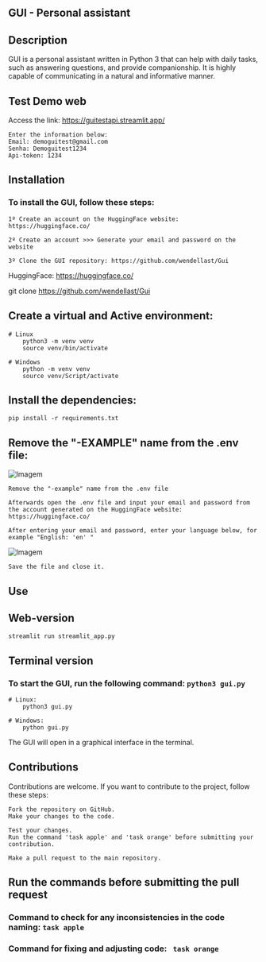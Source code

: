 ## GUI - Personal assistant

## Description

GUI is a personal assistant written in Python 3 that can help with daily tasks, such as answering questions, and provide companionship. It is highly capable of communicating in a natural and informative manner.

## Test Demo web
Access the link: https://guitestapi.streamlit.app/

    Enter the information below:
    Email: demoguitest@gmail.com
    Senha: Demoguitest1234
    Api-token: 1234

## Installation

### To install the GUI, follow these steps:

    1º Create an account on the HuggingFace website: https://huggingface.co/

    2º Create an account >>> Generate your email and password on the website

    3º Clone the GUI repository: https://github.com/wendellast/Gui
HuggingFace:   https://huggingface.co/

git clone https://github.com/wendellast/Gui

## Create a virtual and Active environment:
    # Linux
        python3 -m venv venv
        source venv/bin/activate

    # Windows
        python -m venv venv
        source venv/Script/activate

## Install the dependencies:

    pip install -r requirements.txt

## Remove the "-EXAMPLE" name from the .env file:
![Imagem](img/cache/picture_readme2.png )

    Remove the "-example" name from the .env file

    Afterwards open the .env file and input your email and password from the account generated on the HuggingFace website: https://huggingface.co/

    After entering your email and password, enter your language below, for example "English: 'en' "


![Imagem](img/cache/picture_readme.png )

    Save the file and close it.

## Use

## Web-version
    streamlit run streamlit_app.py

## Terminal version

### To start the GUI, run the following command: ``` python3 gui.py ```


    # Linux:
        python3 gui.py

    # Windows:
        python gui.py

The GUI will open in a graphical interface in the terminal.


## Contributions

Contributions are welcome. If you want to contribute to the project, follow these steps:

    Fork the repository on GitHub.
    Make your changes to the code.

    Test your changes.
    Run the command 'task apple' and 'task orange' before submitting your contribution.

    Make a pull request to the main repository.

## Run the commands before submitting the pull request

### Command to check for any inconsistencies in the code naming: ```task apple```

### Command for fixing and adjusting code: ``` task orange```

